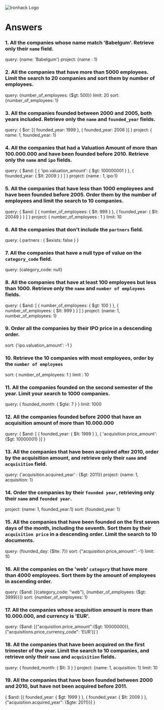 ![Ironhack Logo](https://i.imgur.com/1QgrNNw.png)

# Answers

### 1. All the companies whose name match 'Babelgum'. Retrieve only their `name` field.

query: {name: 'Babelgum'}
project: {name : 1}

### 2. All the companies that have more than 5000 employees. Limit the search to 20 companies and sort them by **number of employees**.

query: {number_of_employees: {$gt: 500}}
limit: 20
sort: {number_of_employees: 1}

### 3. All the companies founded between 2000 and 2005, both years included. Retrieve only the `name` and `founded_year` fields.

query: { $or: [{ founded_year: 1999 }, { founded_year: 2006 }] }
project: { name: 1, founded_year: 1}

### 4. All the companies that had a Valuation Amount of more than 100.000.000 and have been founded before 2010. Retrieve only the `name` and `ipo` fields.

query: { $and: [ { 'ipo.valuation_amount': { $gt: 100000001 } }, { founded_year: { $lt: 2009 } } ] }
project: {name : 1, ipo:1}

### 5. All the companies that have less than 1000 employees and have been founded before 2005. Order them by the number of employees and limit the search to 10 companies.

query: { $and: [ { number_of_employees: { $lt: 999 } }, { founded_year: { $lt: 20049 } } ] }
project: { number_of_employees : 1 }
limit: 10

### 6. All the companies that don't include the `partners` field.

query: { partners : { $exists: false } }

### 7. All the companies that have a null type of value on the `category_code` field.

query: {category_code: null}

### 8. All the companies that have at least 100 employees but less than 1000. Retrieve only the `name` and `number of employees` fields.

query: { $and: [ { number_of_employees: { $gt: 100 } }, { number_of_employees: { $lt: 999 } } ] } 
project: {name: 1, number_of_employees: 1}

### 9. Order all the companies by their IPO price in a descending order.

sort: {'ipo.valuation_amount': -1 }

### 10. Retrieve the 10 companies with most employees, order by the `number of employees`

sort: { number_of_employees: 1 }
limit : 10

### 11. All the companies founded on the second semester of the year. Limit your search to 1000 companies.

query: { founded_month: { $gte: 7 } }
limit: 1000

### 12. All the companies founded before 2000 that have an acquisition amount of more than 10.000.000

query: { $and: [ { founded_year: { $lt: 1999 } }, { 'acquisition.price_amount': {$gt: 10000001} }] }

### 13. All the companies that have been acquired after 2010, order by the acquisition amount, and retrieve only their `name` and `acquisition` field.

query: {'acquisition.acquired_year' : {$gt: 2011}}
project: {name: 1, acquisition: 1}

### 14. Order the companies by their `founded year`, retrieving only their `name` and `founded year`.

project: {name: 1, founded_year:1}
sort: {founded_year: 1}

### 15. All the companies that have been founded on the first seven days of the month, including the seventh. Sort them by their `acquisition price` in a descending order. Limit the search to 10 documents.

query: {founded_day: {$lte: 7}}
sort: {"acquisition.price_amount": -1}
limit: 10

### 16. All the companies on the 'web' `category` that have more than 4000 employees. Sort them by the amount of employees in ascending order.

query: {$and: [{category_code: "web"}, {number_of_employees: {$gt: 3999}}]}
sort: {number_of_employees: 1}

### 17. All the companies whose acquisition amount is more than 10.000.000, and currency is 'EUR'.

query: {$and: [{"acquisition.price_amount":{$gt: 10000000}}, {"acquisitions.price_currency_code": 'EUR'}] }

### 18. All the companies that have been acquired on the first trimester of the year. Limit the search to 10 companies, and retrieve only their `name` and `acquisition` fields.

query: { founded_month: { $lt: 3 } }
project: {name: 1, acquisition: 1}
limit: 10


### 19. All the companies that have been founded between 2000 and 2010, but have not been acquired before 2011.

{ $and: [{ founded_year: { $gt: 1999 } }, { founded_year: { $lt: 2009 } }, {"acquisition.acquired_year": {$gte: 2011}}] }
